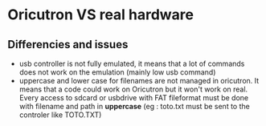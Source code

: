 # Oricutron VS real hardware

## Differencies and issues

* usb controller is not fully emulated, it means that a lot of commands does not work on the emulation (mainly low usb command)
* uppercase and lower case for filenames are not managed in oricutron. It means that a code could work on Oricutron but it won't work on real. Every access to sdcard or usbdrive with FAT fileformat must be done with filename and path in **uppercase** (eg : toto.txt must be sent to the controler like TOTO.TXT)
